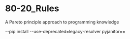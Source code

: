 # 80-20_Rules
A Pareto principle approach to programming knowledge 

--pip install --use-deprecated=legacy-resolver pyjanitor==